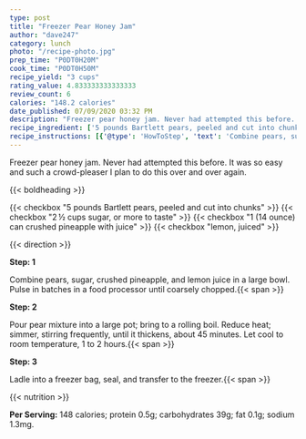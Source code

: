 ```yaml
---
type: post
title: "Freezer Pear Honey Jam"
author: "dave247"
category: lunch
photo: "/recipe-photo.jpg"
prep_time: "P0DT0H20M"
cook_time: "P0DT0H50M"
recipe_yield: "3 cups"
rating_value: 4.833333333333333
review_count: 6
calories: "148.2 calories"
date_published: 07/09/2020 03:32 PM
description: "Freezer pear honey jam. Never had attempted this before. It was so easy and such a crowd-pleaser I plan to do this over and over again."
recipe_ingredient: ['5 pounds Bartlett pears, peeled and cut into chunks', '2\u2009½ cups sugar, or more to taste', '1 (14 ounce) can crushed pineapple with juice', 'lemon, juiced']
recipe_instructions: [{'@type': 'HowToStep', 'text': 'Combine pears, sugar, crushed pineapple, and lemon juice in a large bowl. Pulse in batches in a food processor until coarsely chopped.\n'}, {'@type': 'HowToStep', 'text': 'Pour pear mixture into a large pot; bring to a rolling boil. Reduce heat; simmer, stirring frequently, until it thickens, about 45 minutes. Let cool to room temperature, 1 to 2 hours.\n'}, {'@type': 'HowToStep', 'text': 'Ladle into a freezer bag, seal, and transfer to the freezer.\n'}]
---
```


Freezer pear honey jam. Never had attempted this before. It was so easy and such a crowd-pleaser I plan to do this over and over again. 

{{< boldheading >}}

{{< checkbox "5 pounds Bartlett pears, peeled and cut into chunks" >}}
{{< checkbox "2 ½ cups sugar, or more to taste" >}}
{{< checkbox "1 (14 ounce) can crushed pineapple with juice" >}}
{{< checkbox "lemon, juiced" >}}


{{< direction >}}

**Step: 1**

Combine pears, sugar, crushed pineapple, and lemon juice in a large bowl. Pulse in batches in a food processor until coarsely chopped.{{< span >}}

**Step: 2**

Pour pear mixture into a large pot; bring to a rolling boil. Reduce heat; simmer, stirring frequently, until it thickens, about 45 minutes. Let cool to room temperature, 1 to 2 hours.{{< span >}}

**Step: 3**

Ladle into a freezer bag, seal, and transfer to the freezer.{{< span >}}

{{< nutrition >}}

**Per Serving:** 148 calories; protein 0.5g; carbohydrates 39g; fat 0.1g; sodium 1.3mg.